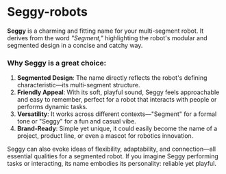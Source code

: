 # Seggy-robots
**Seggy** is a charming and fitting name for your multi-segment robot. It derives from the word *"Segment,"* highlighting the robot's modular and segmented design in a concise and catchy way.

### Why **Seggy** is a great choice:
1. **Segmented Design**: The name directly reflects the robot's defining characteristic—its multi-segment structure.  
2. **Friendly Appeal**: With its soft, playful sound, Seggy feels approachable and easy to remember, perfect for a robot that interacts with people or performs dynamic tasks.  
3. **Versatility**: It works across different contexts—"Segment" for a formal tone or "Seggy" for a fun and casual vibe.  
4. **Brand-Ready**: Simple yet unique, it could easily become the name of a project, product line, or even a mascot for robotics innovation.

Seggy can also evoke ideas of flexibility, adaptability, and connection—all essential qualities for a segmented robot. If you imagine Seggy performing tasks or interacting, its name embodies its personality: reliable yet playful.
